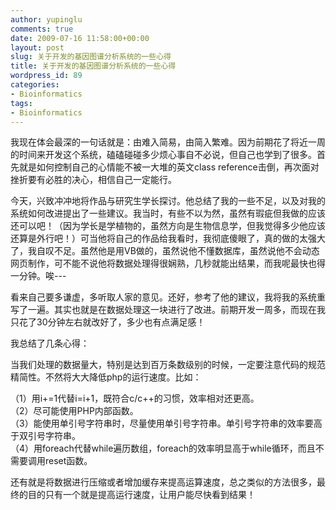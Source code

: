 ```yaml
---
author: yupinglu
comments: true
date: 2009-07-16 11:58:00+00:00
layout: post
slug: 关于开发的基因图谱分析系统的一些心得
title: 关于开发的基因图谱分析系统的一些心得
wordpress_id: 89
categories:
- Bioinformatics
tags:
- Bioinformatics
---
```


我现在体会最深的一句话就是：由难入简易，由简入繁难。因为前期花了将近一周的时间来开发这个系统，磕磕碰碰多少烦心事自不必说，但自己也学到了很多。首先就是如何控制自己的心情能不被一大堆的英文class reference击倒，再次面对挫折要有必胜的决心，相信自己一定能行。

今天，兴致冲冲地将作品与研究生学长探讨。他总结了我的一些不足，以及对我的系统如何改进提出了一些建议。我当时，有些不以为然，虽然有瑕疵但我做的应该还可以吧！（因为学长是学植物的，虽然方向是生物信息学，但我觉得多少他应该还算是外行吧！）可当他将自己的作品给我看时，我彻底傻眼了，真的做的太强大了，我自叹不足。虽然他是用VB做的，虽然说他不懂数据库，虽然说他不会动态网页制作，可不能不说他将数据处理得很娴熟，几秒就能出结果，而我呢最快也得一分钟。唉---

看来自己要多谦虚，多听取人家的意见。还好，参考了他的建议，我将我的系统重写了一遍。其实也就是在数据处理这一块进行了改进。前期开发一周多，而现在我只花了30分钟左右就改好了，多少也有点满足感！

我总结了几条心得：

当我们处理的数据量大，特别是达到百万条数级别的时候，一定要注意代码的规范精简性。不然将大大降低php的运行速度。比如：

（1）用i+=1代替i=i+1，既符合c/c++的习惯，效率相对还更高。   
（2）尽可能使用PHP内部函数。    
（3）能使用单引号字符串时，尽量使用单引号字符串。单引号字符串的效率要高于双引号字符串。    
（4）用foreach代替while遍历数组，foreach的效率明显高于while循环，而且不需要调用reset函数。   

还有就是将数据进行压缩或者增加缓存来提高运算速度，总之类似的方法很多，最终的目的只有一个就是提高运行速度，让用户能尽快看到结果！
